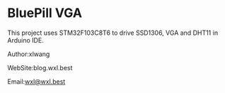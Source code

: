 # BluePill VGA
This project uses STM32F103C8T6 to drive SSD1306, VGA and DHT11 in Arduino IDE.


Author:xlwang 

WebSite:blog.wxl.best

Email:wxl@wxl.best
